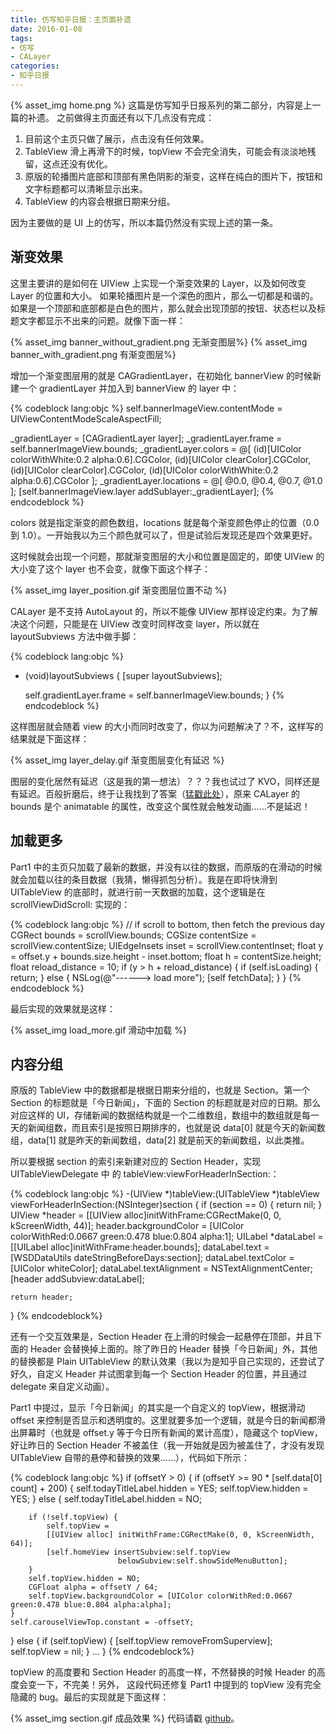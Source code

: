 ```yaml
---
title: 仿写知乎日报：主页面补遗
date: 2016-01-08
tags:
- 仿写
- CALayer
categories:
- 知乎日报
---
```


{% asset_img home.png %}
这篇是仿写知乎日报系列的第二部分，内容是上一篇的补遗。
之前做得主页面还有以下几点没有完成：

1. 目前这个主页只做了展示，点击没有任何效果。
2. TableView 滑上再滑下的时候，topView 不会完全消失，可能会有淡淡地残留，这点还没有优化。
3. 原版的轮播图片底部和顶部有黑色阴影的渐变，这样在纯白的图片下，按钮和文字标题都可以清晰显示出来。
4. TableView 的内容会根据日期来分组。

因为主要做的是 UI 上的仿写，所以本篇仍然没有实现上述的第一条。

<!-- more -->

## 渐变效果

这里主要讲的是如何在 UIView 上实现一个渐变效果的 Layer，以及如何改变 Layer 的位置和大小。
如果轮播图片是一个深色的图片，那么一切都是和谐的。如果是一个顶部和底部都是白色的图片，那么就会出现顶部的按钮、状态栏以及标题文字都显示不出来的问题。就像下面一样：

{% asset_img banner_without_gradient.png 无渐变图层%}
{% asset_img banner_with_gradient.png 有渐变图层%}

增加一个渐变图层用的就是 CAGradientLayer，在初始化 bannerView 的时候新建一个 gradientLayer 并加入到 bannerView 的 layer 中：

{% codeblock lang:objc %}
self.bannerImageView.contentMode = UIViewContentModeScaleAspectFill;

_gradientLayer = [CAGradientLayer layer];
_gradientLayer.frame = self.bannerImageView.bounds;
_gradientLayer.colors = @[
                      (id)[UIColor colorWithWhite:0.2 alpha:0.6].CGColor,
                      (id)[UIColor clearColor].CGColor,
                      (id)[UIColor clearColor].CGColor,
                      (id)[UIColor colorWithWhite:0.2 alpha:0.6].CGColor
                      ];
_gradientLayer.locations = @[ @0.0, @0.4, @0.7, @1.0 ];
[self.bannerImageView.layer addSublayer:_gradientLayer];
{% endcodeblock %}

colors 就是指定渐变的颜色数组，locations 就是每个渐变颜色停止的位置（0.0 到 1.0）。一开始我以为三个颜色就可以了，但是试验后发现还是四个效果更好。

这时候就会出现一个问题，那就渐变图层的大小和位置是固定的，即使 UIView 的大小变了这个 layer 也不会变，就像下面这个样子：

{% asset_img layer_position.gif 渐变图层位置不动 %}


CALayer 是不支持 AutoLayout 的，所以不能像 UIView 那样设定约束。为了解决这个问题，只能是在 UIView 改变时同样改变 layer，所以就在 layoutSubviews 方法中做手脚：

{% codeblock lang:objc %}
- (void)layoutSubviews {
    [super layoutSubviews];

    self.gradientLayer.frame = self.bannerImageView.bounds;
}
{% endcodeblock %}

这样图层就会随着 view 的大小而同时改变了，你以为问题解决了？不，这样写的结果就是下面这样：

{% asset_img layer_delay.gif 渐变图层变化有延迟 %}

图层的变化居然有延迟（这是我的第一想法）？？？我也试过了 KVO，同样还是有延迟。百般折磨后，终于让我找到了答案（[猛戳此处](http://stackoverflow.com/questions/11896663/calayer-resize-is-slow)），原来 CALayer 的 bounds 是个 animatable 的属性，改变这个属性就会触发动画……不是延迟！

## 加载更多

Part1 中的主页只加载了最新的数据，并没有以往的数据，而原版的在滑动的时候就会加载以往的条目数据（我猜，懒得抓包分析）。我是在即将快滑到 UITableView 的底部时，就进行前一天数据的加载，这个逻辑是在 scrollViewDidScroll: 实现的：

{% codeblock lang:objc %}
// if scroll to bottom, then fetch the previous day
CGRect bounds = scrollView.bounds;
CGSize contentSize = scrollView.contentSize;
UIEdgeInsets inset = scrollView.contentInset;
float y = offset.y + bounds.size.height - inset.bottom;
float h = contentSize.height;
float reload_distance = 10;
if (y > h + reload_distance) {
    if (self.isLoading) {
        return;
    } else {
        NSLog(@"------> load more");
        [self fetchData];
    }
}
{% endcodeblock %}

最后实现的效果就是这样：

{% asset_img load_more.gif 滑动中加载 %}

## 内容分组

原版的 TableView 中的数据都是根据日期来分组的，也就是 Section。第一个 Section 的标题就是「今日新闻」，下面的 Section 的标题就是对应的日期。那么对应这样的 UI，存储新闻的数据结构就是一个二维数组，数组中的数组就是每一天的新闻组数，而且索引是按照日期排序的，也就是说 data[0] 就是今天的新闻数组，data[1] 就是昨天的新闻数组，data[2] 就是前天的新闻数组，以此类推。

所以要根据 section 的索引来新建对应的 Section Header，实现 UITableViewDelegate 中 的 tableView:viewForHeaderInSection:：

{% codeblock lang:objc %}
-(UIView *)tableView:(UITableView *)tableView viewForHeaderInSection:(NSInteger)section {
    if (section == 0) {
        return nil;
    }
    UIView *header = [[UIView alloc]initWithFrame:CGRectMake(0, 0, kScreenWidth, 44)];
    header.backgroundColor = [UIColor colorWithRed:0.0667 green:0.478 blue:0.804 alpha:1];
    UILabel *dataLabel = [[UILabel alloc]initWithFrame:header.bounds];
    dataLabel.text = [WSDDataUtils dateStringBeforeDays:section];
    dataLabel.textColor = [UIColor whiteColor];
    dataLabel.textAlignment = NSTextAlignmentCenter;
    [header addSubview:dataLabel];

    return header;
}
{% endcodeblock%}

还有一个交互效果是，Section Header 在上滑的时候会一起悬停在顶部，并且下面的 Header 会替换掉上面的。除了昨日的 Header 替换「今日新闻」外，其他的替换都是 Plain UITableView 的默认效果（我以为是知乎自己实现的，还尝试了好久，自定义 Header 并试图拿到每一个 Section Header 的位置，并且通过 delegate 来自定义动画）。

Part1 中提过，显示「今日新闻」的其实是一个自定义的 topView，根据滑动 offset 来控制是否显示和透明度的。这里就要多加一个逻辑，就是今日的新闻都滑出屏幕时（也就是 offset.y 等于今日所有新闻的累计高度），隐藏这个 topView，好让昨日的 Section Header 不被盖住（我一开始就是因为被盖住了，才没有发现 UITableView 自带的悬停和替换的效果……），代码如下所示：

{% codeblock lang:objc %}
if (offsetY > 0) {
    if (offsetY >= 90 * [self.data[0] count] + 200) {
        self.todayTitleLabel.hidden = YES;
        self.topView.hidden = YES;
    } else {
        self.todayTitleLabel.hidden = NO;

        if (!self.topView) {
            self.topView =
            [[UIView alloc] initWithFrame:CGRectMake(0, 0, kScreenWidth, 64)];
            [self.homeView insertSubview:self.topView
                            belowSubview:self.showSideMenuButton];
        }
        self.topView.hidden = NO;
        CGFloat alpha = offsetY / 64;
        self.topView.backgroundColor = [UIColor colorWithRed:0.0667 green:0.478 blue:0.804 alpha:alpha];
    }
    self.carouselViewTop.constant = -offsetY;

} else {
    if (self.topView) {
        [self.topView removeFromSuperview];
        self.topView = nil;
    }
	...
}
{% endcodeblock%}

topView 的高度要和 Section Header 的高度一样，不然替换的时候 Header 的高度会变一下，不完美！另外， 这段代码还修复 Part1 中提到的 topView 没有完全隐藏的 bug。最后的实现就是下面这样：

{% asset_img section.gif 成品效果 %}
代码请戳 [github](https://github.com/vulgur/WSDZhihuDaily)。

